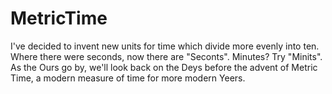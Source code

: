 # MetricTime
I've decided to invent new units for time which divide more evenly into ten. Where there were seconds, now there are "Seconts". Minutes? Try "Minits". As the Ours go by, we'll look back on the Deys before the advent of Metric Time, a modern measure of time for more modern Yeers.
